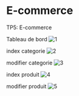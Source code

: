 # E-commerce
TP5: E-commerce

Tableau de bord
![1](https://github.com/user-attachments/assets/fa11e4c0-03fb-4d34-ad53-f627cd83ed2f)

index categorie
![2](https://github.com/user-attachments/assets/b4bda5a6-9b4e-4d49-bae2-eb6034727c80)

modifier categorie
![3](https://github.com/user-attachments/assets/8ee36f53-29e0-4fb8-8e3d-fbc718344e9d)

index produit
![4](https://github.com/user-attachments/assets/423ed2d1-1e7a-4606-b7b6-643fdc0f8a58)

modifier produit
![5](https://github.com/user-attachments/assets/de39de60-9ba8-4c5b-a93c-21f39dd99e24)
